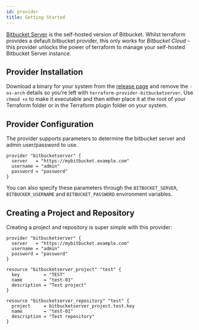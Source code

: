 ```yaml
---
id: provider
title: Getting Started
---
```


[Bitbucket Server](https://www.atlassian.com/software/bitbucket) is the self-hosted version of Bitbucket.
Whilst terraform provides a default bitbucket provider, this only works for _Bitbucket Cloud_ - this provider
unlocks the power of terraform to manage your self-hosted Bitbucket Server instance. 

## Provider Installation

Download a binary for your system from the [release page](https://github.com/gavinbunney/terraform-provider-bitbucketserver/releases) and remove the `-os-arch` details so you're left with `terraform-provider-bitbucketserver`.
Use `chmod +x` to make it executable and then either place it at the root of your Terraform folder or in the Terraform plugin folder on your system. 

## Provider Configuration

The provider supports parameters to determine the bitbucket server and admin user/password to use.

```hcl
provider "bitbucketserver" {
  server   = "https://mybitbucket.example.com"
  username = "admin"
  password = "password"
}
```

You can also specify these parameters through the `BITBUCKET_SERVER`, `BITBUCKER_USERNAME` and `BITBUCKET_PASSWORD` environment variables.

## Creating a Project and Repository

Creating a project and repository is super simple with this provider:

```hcl
provider "bitbucketserver" {
  server   = "https://mybitbucket.example.com"
  username = "admin"
  password = "password"
}

resource "bitbucketserver_project" "test" {
  key         = "TEST"
  name        = "test-01"
  description = "Test project"
}

resource "bitbucketserver_repository" "test" {
  project     = bitbucketserver_project.test.key
  name        = "test-01"
  description = "Test repository"
}
```
